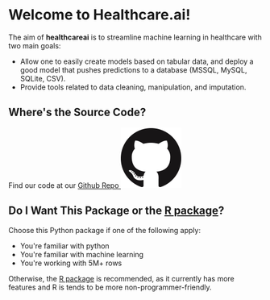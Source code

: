 # Welcome to Healthcare.ai!

The aim of **healthcareai** is to streamline machine learning in healthcare with two main goals:

- Allow one to easily create models based on tabular data, and deploy a good model that pushes predictions to a database (MSSQL, MySQL, SQLite, CSV).
- Provide tools related to data cleaning, manipulation, and imputation.

## Where's the Source Code?

Find our code at our [Github Repo ![Our Github repo](img/GitHub-Mark-120px-plus.png)](https://github.com/HealthCatalyst/healthcareai-py)

## Do I Want This Package or the [R package](http://healthcare.ai/r)?

Choose this Python package if one of the following apply:

- You're familiar with python
- You're familiar with machine learning
- You're working with 5M+ rows

Otherwise, the [R package](http://healthcareai-r.readthedocs.io) is recommended, as it
currently has more features and R is tends to be more non-programmer-friendly.
